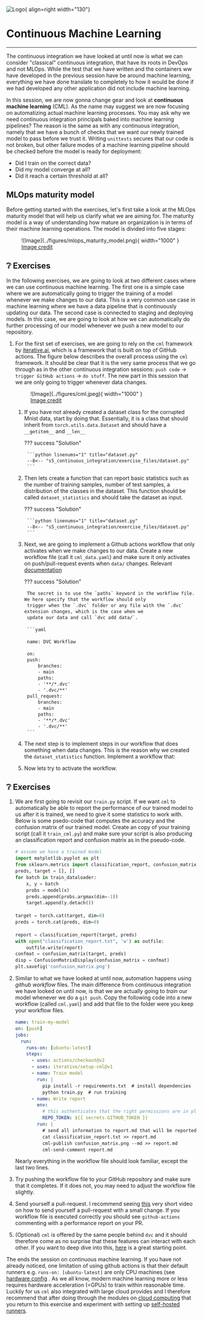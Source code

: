 ![Logo](../figures/icons/cml.png){ align=right width="130"}

# Continuous Machine Learning

---

The continuous integration we have looked at until now is what we can consider "classical" continuous integration, that
have its roots in DevOps and not MLOps. While the test that we have written and the containers ww have developed in the
previous session have be around machine learning, everything we have done translate to completely to how it would be
done if we had developed any other application did not include machine learning.

In this session, we are now gonna change gear and look at **continuous machine learning** (CML). As the name may suggest
we are now focusing on automatizing actual machine learning processes. You may ask why we need continuous integration
principals baked into machine learning pipelines? The reason is the same as with any continuous integration, namely that
we have a bunch of checks that we want our newly trained model to pass before we trust it. Writing `unittests` secures
that our code is not broken, but other failure modes of a machine learning pipeline should be checked before the model 
is ready for deployment:

* Did I train on the correct data?
* Did my model converge at all?
* Did it reach a certain threshold at all?

## MLOps maturity model

Before getting started with the exercises, let's first take a look at the MLOps maturity model that will help us clarify
what we are aiming for. The maturity model is a way of understanding how mature an organization is in terms of their
machine learning operations. The model is divided into five stages:

<figure markdown>
![Image](../figures/mlops_maturity_model.png){ width="1000" }
<figcaption>
<a href="https://learn.microsoft.com/en-us/azure/architecture/ai-ml/guide/mlops-maturity-model"> Image credit </a> 
</figcaption>
</figure>



## ❔ Exercises

In the following exercises, we are going to look at two different cases where we can use continuous machine learning. The
first one is a simple case where we are automatically going to trigger the training of a model whenever we make changes 
to our data. This is a very common use case in machine learning where we have a data pipeline that is continuously
updating our data. The second case is connected to staging and deploying models. In this case, we are going to look at
how we can automatically do further processing of our model whenever we push a new model to our repository.

1. For the first set of exercises, we are going to rely on the `cml` framework by [iterative.ai](https://iterative.ai/),
    which is a framework that is built on top of GitHub actions. The figure below describes the overall process using 
    the `cml` framework. It should be clear that it is the very same process that we go through as in the other 
    continuous integration sessions: `push code` -> `trigger GitHub actions` -> `do stuff`. The new part in this session 
    that we are only going to trigger whenever data changes.

    <figure markdown>
    ![Image](../figures/cml.jpeg){ width="1000" }
    <figcaption>
    <a href="https://towardsdatascience.com/continuous-machine-learning-e1ffb847b8da"> Image credit </a>
    </figcaption>
    </figure>

    1. If you have not already created a dataset class for the corrupted Mnist data, start by doing that. Essentially,
        it is a class that should inherit from `torch.utils.data.Dataset` and should have a `__getitem__` and `__len__`

        ??? success "Solution"

            ```python linenums="1" title="dataset.py"
            --8<-- "s5_continuous_integration/exercise_files/dataset.py"
            ```

    2. Then lets create a function that can report basic statistics such as the number of training samples, number of
        test samples, a distribution of the classes in the dataset. This function should be called `dataset_statistics`
        and should take the dataset as input.

        ??? success "Solution"

            ```python linenums="1" title="dataset.py"
            --8<-- "s5_continuous_integration/exercise_files/dataset.py"
            ```	

    3. Next, we are going to implement a Github actions workflow that only activates when we make changes to our data.
        Create a new workflow file (call it `cml_data.yaml`) and make sure it only activates on push/pull-request events
        when `data/` changes. Relevant 
        [documentation](https://docs.github.com/en/actions/using-workflows/workflow-syntax-for-github-actions#onpushpull_requestpull_request_targetpathspaths-ignore)

        ??? success "Solution"

            The secret is to use the `paths` keyword in the workflow file. We here specify that the workflow should only
            trigger when the `.dvc` folder or any file with the `.dvc` extension changes, which is the case when we
            update our data and call `dvc add data/`.

            ```yaml
            
            name: DVC Workflow

            on:
            push:
                branches:
                - main
                paths:
                - '**/*.dvc'
                - '.dvc/**'
            pull_request:
                branches:
                - main
                paths:
                - '**/*.dvc'
                - '.dvc/**'
            ```

    4. The next step is to implement steps in our workflow that does something when data changes. This is the reason
        why we created the `dataset_statistics` function. Implement a workflow that:

        




    4. Now lets try to activate the workflow. 





## ❔ Exercises

1. We are first going to revisit our `train.py` script. If we want `cml` to automatically be able
    to report the performance of our trained model to us after it is trained, we need to give it some
    statistics to work with. Below is some psedo-code that computes the accuracy and the confusion
    matrix of our trained model. Create an copy of your training script (call it `train_cml.py`) and
    make sure your script is also producing an classification report and confusion matrix as in the
    pseudo-code.

    ```python
    # assume we have a trained model
    import matplotlib.pyplot as plt
    from sklearn.metrics import classification_report, confusion_matrix, ConfusionMatrixDisplay
    preds, target = [], []
    for batch in train_dataloader:
        x, y = batch
        probs = model(x)
        preds.append(probs.argmax(dim=-1))
        target.append(y.detach())

    target = torch.cat(target, dim=0)
    preds = torch.cat(preds, dim=0)

    report = classification_report(target, preds)
    with open("classification_report.txt", 'w') as outfile:
        outfile.write(report)
    confmat = confusion_matrix(target, preds)
    disp = ConfusionMatrixDisplay(confusion_matrix = confmat)
    plt.savefig('confusion_matrix.png')
    ```

2. Similar to what we have looked at until now, automation happens using *github workflow* files.
    The main difference from continuous integration we have looked on until now, is that we are actually
    going to *train* our model whenever we do a `git push`. Copy the following code into a new workflow
    (called `cml.yaml`) and add that file to the folder were you keep your workflow files.

    ```yaml
    name: train-my-model
    on: [push]
    jobs:
      run:
        runs-on: [ubuntu-latest]
        steps:
          - uses: actions/checkout@v2
          - uses: iterative/setup-cml@v1
          - name: Train model
            run: |
              pip install -r requirements.txt  # install dependencies
              python train.py  # run training
          - name: Write report
            env:
              # this authenticates that the right permissions are in place
              REPO_TOKEN: ${{ secrets.GITHUB_TOKEN }}
            run: |
              # send all information to report.md that will be reported to us when the workflow finish
              cat classification_report.txt >> report.md
              cml-publish confusion_matrix.png --md >> report.md
              cml-send-comment report.md
    ```

    Nearly everything in the workflow file should look familiar, except the last two lines.

3. Try pushing the workflow file to your GitHub repository and make sure that it completes.
    If it does not, you may need to adjust the workflow file slightly.

4. Send yourself a pull-request. I recommend seeing [this](https://www.youtube.com/watch?v=xwyJexAnt9k)
    very short video on how to send yourself a pull-request with a small change. If you workflow file is
    executed correctly you should see `github-actions` commenting with a performance report on your PR.

5. (Optional) `cml` is offered by the same people behind `dvc` and it should therefore come as no surprise
    that these features can interact with each other. If you want to deep dive into this,
    [here](https://cml.dev/doc/cml-with-dvc) is a great starting point.

The ends the session on continuous machine learning. If you have not already noticed, one limitation of using github
actions is that their default runners e.g. `runs-on: [ubuntu-latest]` are only CPU machines (see
[hardware config](https://docs.github.com/en/actions/using-github-hosted-runners/about-github-hosted-runners#supported-runners-and-hardware-resources)
. As we all know, modern machine learning more or less requires hardware acceleration (=GPUs) to train within
reasonable time. Luckily for us `cml` also integrated with large cloud provides and I therefore recommend that
after doing through the modules on [cloud computing](../s6_the_cloud/README.md) that you return to this exercise and
experiment with setting up [self-hosted runners](https://github.com/iterative/cml#advanced-setup).
